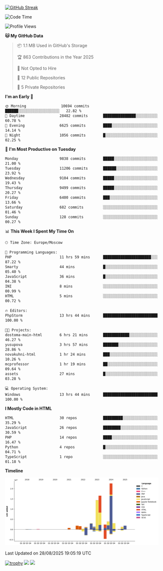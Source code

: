 [![GitHub Streak](https://github-readme-streak-stats.herokuapp.com/?user=yogik10)](https://git.io/streak-stats)
<!--START_SECTION:waka-->
![Code Time](http://img.shields.io/badge/Code%20Time-1%2C607%20hrs%204%20mins-blue)

![Profile Views](http://img.shields.io/badge/Profile%20Views-0-blue)

**🐱 My GitHub Data** 

> 📦 1.1 MB Used in GitHub's Storage 
 > 
> 🏆 863 Contributions in the Year 2025
 > 
> 🚫 Not Opted to Hire
 > 
> 📜 12 Public Repositories 
 > 
> 🔑 5 Private Repositories 
 > 
**I'm an Early 🐤** 

```text
🌞 Morning                10694 commits       ██████░░░░░░░░░░░░░░░░░░░   22.82 % 
🌆 Daytime                28482 commits       ███████████████░░░░░░░░░░   60.78 % 
🌃 Evening                6625 commits        ████░░░░░░░░░░░░░░░░░░░░░   14.14 % 
🌙 Night                  1056 commits        █░░░░░░░░░░░░░░░░░░░░░░░░   02.25 % 
```
📅 **I'm Most Productive on Tuesday** 

```text
Monday                   9838 commits        █████░░░░░░░░░░░░░░░░░░░░   21.00 % 
Tuesday                  11206 commits       ██████░░░░░░░░░░░░░░░░░░░   23.92 % 
Wednesday                9104 commits        █████░░░░░░░░░░░░░░░░░░░░   19.43 % 
Thursday                 9499 commits        █████░░░░░░░░░░░░░░░░░░░░   20.27 % 
Friday                   6400 commits        ███░░░░░░░░░░░░░░░░░░░░░░   13.66 % 
Saturday                 682 commits         ░░░░░░░░░░░░░░░░░░░░░░░░░   01.46 % 
Sunday                   128 commits         ░░░░░░░░░░░░░░░░░░░░░░░░░   00.27 % 
```


📊 **This Week I Spent My Time On** 

```text
🕑︎ Time Zone: Europe/Moscow

💬 Programming Languages: 
PHP                      11 hrs 59 mins      ██████████████████████░░░   87.22 % 
Smarty                   44 mins             █░░░░░░░░░░░░░░░░░░░░░░░░   05.40 % 
JavaScript               36 mins             █░░░░░░░░░░░░░░░░░░░░░░░░   04.38 % 
INI                      8 mins              ░░░░░░░░░░░░░░░░░░░░░░░░░   00.99 % 
HTML                     5 mins              ░░░░░░░░░░░░░░░░░░░░░░░░░   00.72 % 

🔥 Editors: 
PhpStorm                 13 hrs 44 mins      █████████████████████████   100.00 % 

🐱‍💻 Projects: 
dostoma-main-html        6 hrs 21 mins       ████████████░░░░░░░░░░░░░   46.27 % 
yusupova                 3 hrs 57 mins       ███████░░░░░░░░░░░░░░░░░░   28.86 % 
novakuhni-html           1 hr 24 mins        ███░░░░░░░░░░░░░░░░░░░░░░   10.26 % 
mcprofessor              1 hr 19 mins        ██░░░░░░░░░░░░░░░░░░░░░░░   09.64 % 
assets                   27 mins             █░░░░░░░░░░░░░░░░░░░░░░░░   03.28 % 

💻 Operating System: 
Windows                  13 hrs 44 mins      █████████████████████████   100.00 % 
```

**I Mostly Code in HTML** 

```text
HTML                     30 repos            █████████░░░░░░░░░░░░░░░░   35.29 % 
JavaScript               26 repos            ████████░░░░░░░░░░░░░░░░░   30.59 % 
PHP                      14 repos            ████░░░░░░░░░░░░░░░░░░░░░   16.47 % 
Python                   4 repos             █░░░░░░░░░░░░░░░░░░░░░░░░   04.71 % 
TypeScript               1 repo              ░░░░░░░░░░░░░░░░░░░░░░░░░   01.18 % 
```



**Timeline**

![Lines of Code chart](https://raw.githubusercontent.com/Yogik10/Yogik10/main/assets/bar_graph.png)


 Last Updated on 28/08/2025 19:05:19 UTC
<!--END_SECTION:waka-->
[![trophy](https://github-profile-trophy.vercel.app/?username=yogik10)](https://github.com/ryo-ma/github-profile-trophy)
![](https://github-profile-summary-cards.vercel.app/api/cards/profile-details?username=yogik10&theme=solarized_dark)
![](https://github-profile-summary-cards.vercel.app/api/cards/most-commit-language?username=yogik10&theme=solarized_dark)


